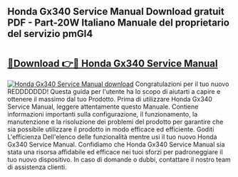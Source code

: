## Honda Gx340 Service Manual Download gratuit PDF - Part-20W Italiano Manuale del proprietario del servizio pmGl4

# <h2><a href="http://df9mrt5.blite.top/?on=Honda+Gx340+Service+Manual">🔗Download 👉🔴 Honda Gx340 Service Manual</a></h2>

[![Honda Gx340 Service Manual download](https://i.imgur.com/lujVjoI.png)](http://df9mrt5.blite.top/?on=Honda+Gx340+Service+Manual)
Congratulazioni per il tuo nuovo REDDDDDDD! Questa guida per l'utente ha lo scopo di aiutarti a capire e ottenere il massimo dal tuo Prodotto. Prima di utilizzare Honda Gx340 Service Manual, leggere attentamente questo Manuale. Contiene informazioni importanti sulla configurazione, il funzionamento, la manutenzione e la risoluzione dei problemi del prodotto per garantire che sia possibile utilizzare il prodotto in modo efficace ed efficiente. Goditi L'efficienza Dell'elenco delle funzionalità mentre usi il tuo nuovo Honda Gx340 Service Manual. Confidiamo che Honda Gx340 Service Manual sia stata una risorsa affidabile ed efficace nei tuoi sforzi per padroneggiare il tuo nuovo dispositivo. In caso di domande o dubbi, contattare il nostro team di assistenza clienti.
